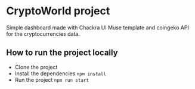 # CryptoWorld project

Simple dashboard made with Chackra UI Muse template and coingeko API for the cryptocurrencies data.

## How to run the project locally

- Clone the project
- Install the dependencies ```npm install```
- Run the project ```npm run start```

